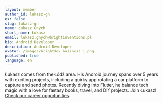 ```yaml
---
layout: member
author_id: lukasz-gn
ex: false
slug: lukasz-gn
name: Łukasz Gnych
short_name: Łukasz
email: lukasz.gnych@brightinventions.pl
bio: Android Developer
description: Android Developer
avatar: /images/brightdev_business_1.png
published: true
language: en
---
```

Łukasz comes from the Łódź area. His Android journey spans over 5 years with exciting projects, including a quirky app rotating a car platform to capture and send photos. Recently diving into Flutter, he balance tech magic with a love for fantasy books, travel, and DIY projects. Join Łukasz! [Check our career opportunities](https://brightinventions.pl/career).